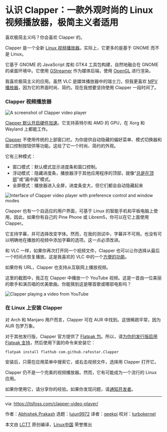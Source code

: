 [#]: subject: (Meet Clapper: A Sleek Looking Linux Video Player for Minimalists)
[#]: via: (https://itsfoss.com/clapper-video-player/)
[#]: author: (Abhishek Prakash https://itsfoss.com/author/abhishek/)
[#]: collector: (lujun9972)
[#]: translator: (geekpi)
[#]: reviewer: (turbokernel)
[#]: publisher: ( )
[#]: url: ( )

认识 Clapper：一款外观时尚的 Linux 视频播放器，极简主义者适用
======

喜欢极简主义吗？你会喜欢 Clapper 的。

Clapper 是一个全新 [Linux 视频播放器][1]。实际上，它更多的是基于 GNOME 而不是 Linux。

它基于 GNOME 的 JavaScript 库和 GTK4 工具包构建，自然地融合在 GNOME 的桌面环境中。它使用 [GStreamer][2] 作为媒体后端，使用 [OpenGL][3] 进行渲染。

我喜欢极简主义的应用。虽然 VLC 是媒体播放器中的瑞士刀，但我更喜欢 [MPV 播放器][4]，因为它的界面时尚、简约。现在我想要坚持使用 Clapper 一段时间了。

### Clapper 视频播放器

![A screenshot of Clapper video player][5]

[Clapper 默认开启硬件加速][6]。它支持英特尔和 AMD 的 GPU，在 Xorg 和 Wayland 上都能工作。

[Clapper][7] 不使用传统的上部窗口栏。为你提供自动隐藏的偏好菜单、模式切换器和窗口控制按钮供等功能。这给了它一个时尚、简约的外观。

它有三种模式：

  * 窗口模式：默认模式显示进度条和窗口控制。
  * 浮动模式：隐藏进度条，播放器浮于其他应用程序的顶部，就像“[总是在顶部][8]”或“画中画”模式。
  * 全屏模式：播放器进入全屏，进度条变大，但它们都会自动隐藏起来



![Interface of Clapper video player with preference control and window modes][9]

Clapper 也有一个自适应的用户界面，可基于 Linux 的智能手机和平板电脑上使用。因此，如果你有自己的 Pine Phone 或 Librem5，你可以在它上面使用 Clapper。

它支持字幕，并可选择改变字体。然而，在我的测试中，字幕并不可用。也没有可以明确地在播放的视频中添加字幕的选项。这一点必须改进。

和 VLC 一样，如果你再次打开同一个视频文件，Clapper 也可以让你选择从最后一个时间点恢复播放。这是我喜欢的 VLC 中的一个[方便的功能][10]。

如果你有 URL，Clapper 也支持从互联网上播放视频。

这里的截图中，我正在 Clapper 中播放一个 YouTube 视频。这是一首由一位美丽的歌手和演员唱的优美歌曲。你能猜到这是哪首歌或哪部电影吗？


![Clapper playing a video from YouTube][11]

### 在 Linux 上安装 Clapper

对 Arch 和 Manjaro 用户而言，Clapper 可在 AUR 中找到。这很稀疏平常，因为AUR 包罗万象。

对于其他发行版，Clapper 官方提供了 [Flatpak 包][12]。所以，请[为你的发行版启用 Flatpak 支持][13]，然后使用下面的命令来安装它：

```
flatpak install flathub com.github.rafostar.Clapper
```

安装后，只需在应用菜单中搜索它，或右击视频文件，选择用 Clapper 打开它。

Clapper 仍不是一个完美的视频播放器。然而，它有可能成为一个流行的 Linux 应用。

如果你使用它，请分享你的经验。如果你发现问题，请[通知开发者][14]。

--------------------------------------------------------------------------------

via: https://itsfoss.com/clapper-video-player/

作者：[Abhishek Prakash][a]
选题：[lujun9972][b]
译者：[geekpi](https://github.com/geekpi)
校对：[turbokernel](https://github.com/turbokernel)

本文由 [LCTT](https://github.com/LCTT/TranslateProject) 原创编译，[Linux中国](https://linux.cn/) 荣誉推出

[a]: https://itsfoss.com/author/abhishek/
[b]: https://github.com/lujun9972
[1]: https://itsfoss.com/video-players-linux/
[2]: https://gstreamer.freedesktop.org/
[3]: https://www.opengl.org/
[4]: https://itsfoss.com/mpv-video-player/
[5]: https://i1.wp.com/itsfoss.com/wp-content/uploads/2021/07/clapper-screenshot.png?resize=800%2C498&ssl=1
[6]: https://github.com/Rafostar/clapper/wiki/Hardware-acceleration
[7]: https://github.com/Rafostar/clapper
[8]: https://itsfoss.com/always-on-top/
[9]: https://i2.wp.com/itsfoss.com/wp-content/uploads/2021/07/clapper-video-player-interface.jpg?resize=800%2C480&ssl=1
[10]: https://itsfoss.com/simple-vlc-tips/
[11]: https://i0.wp.com/itsfoss.com/wp-content/uploads/2021/07/clapper-youtube-video.jpg?resize=800%2C501&ssl=1
[12]: https://flathub.org/apps/details/com.github.rafostar.Clapper
[13]: https://itsfoss.com/flatpak-guide/
[14]: https://github.com/Rafostar/clapper/issues
